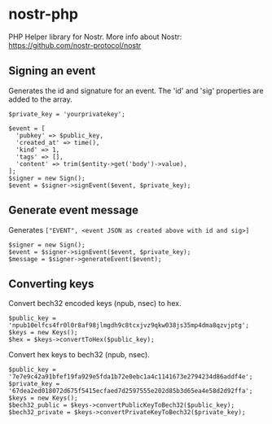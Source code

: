 # nostr-php

PHP Helper library for Nostr.
More info about Nostr: https://github.com/nostr-protocol/nostr

## Signing an event

Generates the id and signature for an event. The 'id' and 'sig' properties are 
added to the array.

```
$private_key = 'yourprivatekey';

$event = [
  'pubkey' => $public_key,
  'created_at' => time(),
  'kind' => 1,
  'tags' => [],
  'content' => trim($entity->get('body')->value),
];
$signer = new Sign();
$event = $signer->signEvent($event, $private_key);
```

## Generate event message

Generates `["EVENT", <event JSON as created above with id and sig>]`

```
$signer = new Sign();
$event = $signer->signEvent($event, $private_key);
$message = $signer->generateEvent($event);
```

## Converting keys

Convert bech32 encoded keys (npub, nsec) to hex.

```
$public_key = 'npub10elfcs4fr0l0r8af98jlmgdh9c8tcxjvz9qkw038js35mp4dma8qzvjptg';
$keys = new Keys();
$hex = $keys->convertToHex($public_key);
```

Convert hex keys to bech32 (npub, nsec).

```
$public_key = '7e7e9c42a91bfef19fa929e5fda1b72e0ebc1a4c1141673e2794234d86addf4e';
$private_key = '67dea2ed018072d675f5415ecfaed7d2597555e202d85b3d65ea4e58d2d92ffa';
$keys = new Keys();
$bech32_public = $keys->convertPublicKeyToBech32($public_key);
$bech32_private = $keys->convertPrivateKeyToBech32($private_key);
```